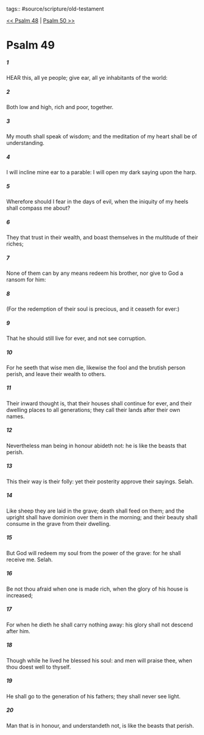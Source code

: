 tags:: #source/scripture/old-testament

[<< Psalm 48](/old-testament/19_Psalms/Psalm_48.md) | [Psalm 50 >>](/old-testament/19_Psalms/Psalm_50.md)

# Psalm 49

##### 1

HEAR this, all ye people; give ear, all ye inhabitants of the world:

##### 2

Both low and high, rich and poor, together.

##### 3

My mouth shall speak of wisdom; and the meditation of my heart shall be of understanding.

##### 4

I will incline mine ear to a parable: I will open my dark saying upon the harp.

##### 5

Wherefore should I fear in the days of evil, when the iniquity of my heels shall compass me about?

##### 6

They that trust in their wealth, and boast themselves in the multitude of their riches;

##### 7

None of them can by any means redeem his brother, nor give to God a ransom for him:

##### 8

(For the redemption of their soul is precious, and it ceaseth for ever:)

##### 9

That he should still live for ever, and not see corruption.

##### 10

For he seeth that wise men die, likewise the fool and the brutish person perish, and leave their wealth to others.

##### 11

Their inward thought is, that their houses shall continue for ever, and their dwelling places to all generations; they call their lands after their own names.

##### 12

Nevertheless man being in honour abideth not: he is like the beasts that perish.

##### 13

This their way is their folly: yet their posterity approve their sayings. Selah.

##### 14

Like sheep they are laid in the grave; death shall feed on them; and the upright shall have dominion over them in the morning; and their beauty shall consume in the grave from their dwelling.

##### 15

But God will redeem my soul from the power of the grave: for he shall receive me. Selah.

##### 16

Be not thou afraid when one is made rich, when the glory of his house is increased;

##### 17

For when he dieth he shall carry nothing away: his glory shall not descend after him.

##### 18

Though while he lived he blessed his soul: and men will praise thee, when thou doest well to thyself.

##### 19

He shall go to the generation of his fathers; they shall never see light.

##### 20

Man that is in honour, and understandeth not, is like the beasts that perish.
